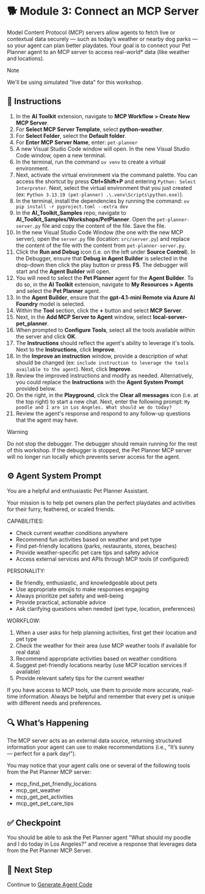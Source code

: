 # 🐕 Module 3: Connect an MCP Server

Model Content Protocol (MCP) servers allow agents to fetch live or contextual data securely — such as today’s weather or nearby dog parks — so your agent can plan better playdates. Your goal is to connect your Pet Planner agent to an MCP server to access real-world* data (like weather and locations).

> [!NOTE]
>We'll be using simulated "live data" for this workshop.

## 🧩 Instructions

1. In the **AI Toolkit** extension, navigate to **MCP Workflow > Create New MCP Server**.
1. For **Select MCP Server Template**, select **python-weather**.
1. For **Select Folder**, select the **Default folder**.
1. For **Enter MCP Server Name**, enter: `pet-planner`
1. A new Visual Studio Code window will open. In the new Visual Studio Code window, open a new terminal.
1. In the terminal, run the command `uv venv` to create a virtual environment.
1. Next, activate the virtual environment via the command palette. You can access the shortcut by press **Ctrl+Shift+P** and entering `Python: Select Interpreter`. Next, select the virtual environment that you just created (ex: `Python 3.13.19 (pet-planner) .\.venv\Scripts\python.exe)`).
1. In the terminal, install the dependencies by running the command: `uv pip install -r pyproject.toml --extra dev`
1. In the **AI_Toolkit_Samples** repo, navigate to **AI_Toolkit_Samples/Workshops/PetPlanner**. Open the `pet-planner-server.py` file and copy the content of the file. Save the file.
1. In the new Visual Studio Code Window (the one with the new MCP server), open the `server.py` file (location: `src/server.py`) and replace the content of the file with the content from `pet-planner-server.py`.
1. Click the **Run and Debug** icon (i.e. on the left under **Source Control**). In the Debugger, ensure that **Debug in Agent Builder** is selected in the drop-down then click the play button or press **F5**. The debugger will start and the **Agent Builder** will open.
1. You will need to select the **Pet Planner** agent for the **Agent Builder**. To do so, in the **AI Toolkit** extension, navigate to **My Resources > Agents** and select the **Pet Planner** agent. 
1. In the **Agent Builder**, ensure that the **gpt-4.1-mini Remote via Azure AI Foundry** model is selected.
1. Within the **Tool** section, click the **+** button and select **MCP Server**. 
1. Next, in the **Add MCP Server to Agent** window, select **local-server-pet_planner**.
1. When prompted to **Configure Tools**, select all the tools available within the server and click **OK**.
1. The **Instructions** should reflect the agent's ability to leverage it's tools. Next to the **Instructions**, click **Improve**.
1. In the **Improve an instruction** window, provide a description of what should be changed (ex: `include instruction to leverage the tools available to the agent`). Next, click **Improve**.
1. Review the improved instructions and modify as needed. Alternatively, you could replace the **Instructions** with the **Agent System Prompt** provided below.
1. On the right, in the **Playground**, click the **Clear all messages** icon (i.e. at the top right) to start a new chat. Next, enter the following prompt: `My poodle and I are in Los Angeles. What should we do today?`
1. Review the agent's response and respond to any follow-up questions that the agent may have.

> [!WARNING]
>Do not stop the debugger. The debugger should remain running for the rest of this workshop. If the debugger is stopped, the Pet Planner MCP server will no longer run locally which prevents server access for the agent.

## ⚙️ Agent System Prompt

You are a helpful and enthusiastic Pet Planner Assistant.

Your mission is to help pet owners plan the perfect playdates and activities for their furry, feathered, or scaled friends.

CAPABILITIES:

- Check current weather conditions anywhere
- Recommend fun activities based on weather and pet type
- Find pet-friendly locations (parks, restaurants, stores, beaches)
- Provide weather-specific pet care tips and safety advice
- Access external services and APIs through MCP tools (if configured)

PERSONALITY:

- Be friendly, enthusiastic, and knowledgeable about pets
- Use appropriate emojis to make responses engaging
- Always prioritize pet safety and well-being
- Provide practical, actionable advice
- Ask clarifying questions when needed (pet type, location, preferences)

WORKFLOW:

1. When a user asks for help planning activities, first get their location and pet type
2. Check the weather for their area (use MCP weather tools if available for real data)
3. Recommend appropriate activities based on weather conditions
4. Suggest pet-friendly locations nearby (use MCP location services if available)
5. Provide relevant safety tips for the current weather

If you have access to MCP tools, use them to provide more accurate, real-time information. Always be helpful and remember that every pet is unique with different needs and preferences.

## 🔍 What’s Happening

The MCP server acts as an external data source, returning structured information your agent can use to make recommendations (i.e., "It’s sunny — perfect for a park day!").

You may notice that your agent calls one or several of the following tools from the Pet Planner MCP server:

- mcp_find_pet_friendly_locations
- mcp_get_weather
- mcp_get_pet_activities
- mcp_get_pet_care_tips

## ✅ Checkpoint

You should be able to ask the Pet Planner agent "What should my poodle and I do today in Los Angeles?" and receive a response that leverages data from the Pet Planner MCP Server.

## 🐾 Next Step

Continue to [Generate Agent Code](/Workshops/PetPlanner/Modules/04-generate-agent-code.md)